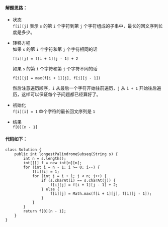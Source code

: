 #### 解题思路：
- 状态  
`f[i][j]` 表示 `s` 的第 `i` 个字符到第 `j` 个字符组成的子串中，最长的回文序列长度是多少。

- 转移方程   
 如果 `s` 的第 `i` 个字符和第 `j` 个字符相同的话

  `f[i][j] = f[i + 1][j - 1] + 2`

  如果 `s` 的第 `i` 个字符和第 `j` 个字符不同的话 

   `f[i][j] = max(f[i + 1][j], f[i][j - 1])`

  然后注意遍历顺序，`i` 从最后一个字符开始往前遍历，`j` 从 `i + 1` 开始往后遍历，这样可以保证每个子问题都已经算好了。
    
- 初始化  
`f[i][i] = 1` 单个字符的最长回文序列是 `1` 

- 结果  
`f[0][n - 1]`


#### 代码如下：
```
class Solution {
    public int longestPalindromeSubseq(String s) {
        int n = s.length();
        int[][] f = new int[n][n];
        for (int i = n - 1; i >= 0; i--) {
            f[i][i] = 1;
            for (int j = i + 1; j < n; j++) {
                if (s.charAt(i) == s.charAt(j)) {
                    f[i][j] = f[i + 1][j - 1] + 2;
                } else {
                    f[i][j] = Math.max(f[i + 1][j], f[i][j - 1]);
                }
            }
        }
        return f[0][n - 1];
    }
}
```
